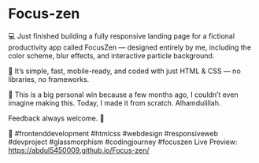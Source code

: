 # Focus-zen
💻 Just finished building a fully responsive landing page for a fictional productivity app called FocusZen — designed entirely by me, including the color scheme, blur effects, and interactive particle background.

🧘 It’s simple, fast, mobile-ready, and coded with just HTML & CSS — no libraries, no frameworks.

🎯 This is a big personal win because a few months ago, I couldn’t even imagine making this. Today, I made it from scratch. Alhamdulillah.

Feedback always welcome. 🙌

🔖 #frontenddevelopment #htmlcss #webdesign #responsiveweb #devproject #glassmorphism #codingjourney #focuszen
Live Preview: https://abdul5450009.github.io/Focus-zen/
